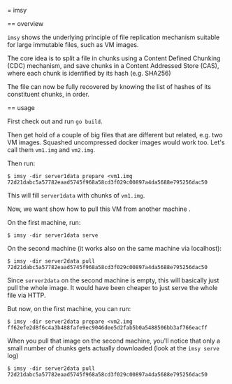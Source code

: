 = imsy

== overview

`imsy` shows the underlying principle of file replication
mechanism suitable for large immutable files, such as VM images.

The core idea is to split a file in chunks using a Content Defined Chunking (CDC) mechanism,
and save chunks in a Content Addressed Store (CAS), where each chunk is identified by its hash (e.g. SHA256)

The file can now be fully recovered by knowing the list of hashes of its constituent chunks, in order.

== usage

First check out and run `go build`.

Then get hold of a couple of big files that are different but related, e.g. two VM images. Squashed uncompressed docker images would work too. Let's call them `vm1.img` and `vm2.img`.

Then run:

```
$ imsy -dir server1data prepare <vm1.img
72d21dabc5a57782eaad5745f968a58cd3f029c00897a4da5688e795256dac50
```

This will fill `server1data` with chunks of `vm1.img`.

Now, we want show how to pull this VM from another machine .

On the first machine, run:

```
$ imsy -dir server1data serve
```

On the second machine (it works also on the same machine via localhost):

```
$ imsy -dir server2data pull 72d21dabc5a57782eaad5745f968a58cd3f029c00897a4da5688e795256dac50
```

Since `server2data` on the second machine is empty, this will basically just pull the whole image.
It would have been cheaper to just serve the whole file via HTTP.

But now, on the first machine, you can run:

```
$ imsy -dir server2data prepare <vm2.img
ff62efe2d8f6c4a3b488fafe9ec9046dee5d2fab5b0a5488506bb3af766eacff
```

When you pull that image on the second machine, you'll notice that only a small number of chunks gets actually downloaded (look at the `imsy serve` log)

```
$ imsy -dir server2data pull 72d21dabc5a57782eaad5745f968a58cd3f029c00897a4da5688e795256dac50
```

